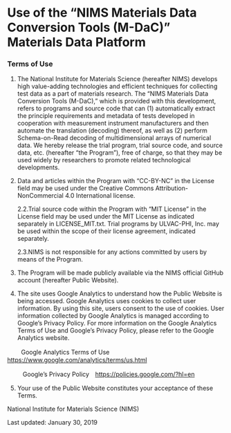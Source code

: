 # Use of the “NIMS Materials Data Conversion Tools (M-DaC)” Materials Data Platform

### Terms of Use

1. The National Institute for Materials Science (hereafter NIMS) develops high value-adding technologies and efficient techniques for collecting test data as a part of materials research. The “NIMS Materials Data Conversion Tools (M-DaC),” which is provided with this development, refers to programs and source code that can (1) automatically extract the principle requirements and metadata of tests developed in cooperation with measurement instrument manufacturers and then automate the translation (decoding) thereof, as well as (2) perform Schema-on-Read decoding of multidimensional arrays of numerical data. We hereby release the trial program, trial source code, and source data, etc. (hereafter “the Program”), free of charge, so that they may be used widely by researchers to promote related technological developments.

2. Data and articles within the Program with “CC-BY-NC” in the License field may be used under the Creative Commons Attribution-NonCommercial 4.0 International license.



   2.2.Trial source code within the Program with “MIT License” in the License field may be used under the MIT License as indicated separately in LICENSE_MIT.txt. Trial programs by ULVAC-PHI, Inc. may be used within the scope of their license agreement, indicated separately.



   2.3.NIMS is not responsible for any actions committed by users by means of the Program.

3. The Program will be made publicly available via the NIMS official GitHub account (hereafter Public Website).

4. The site uses Google Analytics to understand how the Public Website is being accessed. Google Analytics uses cookies to collect user information. By using this site, users consent to the use of cookies. User information collected by Google Analytics is managed according to Google’s Privacy Policy. For more information on the Google Analytics Terms of Use and Google’s Privacy Policy, please refer to the Google Analytics website. 

 

　     　Google Analytics Terms of Use　https://www.google.com/analytics/terms/us.html

　   　 Google’s Privacy Policy　https://policies.google.com/?hl=en

 

5. Your use of the Public Website constitutes your acceptance of these Terms.

 

National Institute for Materials Science (NIMS)

Last updated: January 30, 2019
